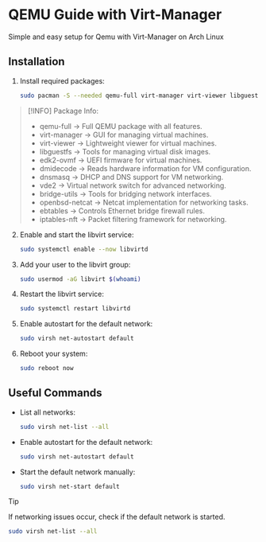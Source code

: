 # QEMU Guide with Virt-Manager

Simple and easy setup for Qemu with Virt-Manager on Arch Linux

## Installation

1. Install required packages:

   ```sh
   sudo pacman -S --needed qemu-full virt-manager virt-viewer libguestfs edk2-ovmf dmidecode dnsmasq vde2 bridge-utils openbsd-netcat ebtables iptables-nft
   ```

> [!INFO] Package Info:
>
> - qemu-full → Full QEMU package with all features.
> - virt-manager → GUI for managing virtual machines.
> - virt-viewer → Lightweight viewer for virtual machines.
> - libguestfs → Tools for managing virtual disk images.
> - edk2-ovmf → UEFI firmware for virtual machines.
> - dmidecode → Reads hardware information for VM configuration.
> - dnsmasq → DHCP and DNS support for VM networking.
> - vde2 → Virtual network switch for advanced networking.
> - bridge-utils → Tools for bridging network interfaces.
> - openbsd-netcat → Netcat implementation for networking tasks.
> - ebtables → Controls Ethernet bridge firewall rules.
> - iptables-nft → Packet filtering framework for networking.

2. Enable and start the libvirt service:
   ```sh
   sudo systemctl enable --now libvirtd
   ```
3. Add your user to the libvirt group:
   ```sh
   sudo usermod -aG libvirt $(whoami)
   ```
4. Restart the libvirt service:
   ```sh
   sudo systemctl restart libvirtd
   ```
5. Enable autostart for the default network:
   ```sh
   sudo virsh net-autostart default
   ```
6. Reboot your system:
   ```sh
   sudo reboot now
   ```

## Useful Commands

- List all networks:
  ```sh
  sudo virsh net-list --all
  ```
- Enable autostart for the default network:
  ```sh
  sudo virsh net-autostart default
  ```
- Start the default network manually:
  ```sh
  sudo virsh net-start default
  ```

> [!TIP]
> If networking issues occur,
> check if the default network is started.

```sh
sudo virsh net-list --all
```
